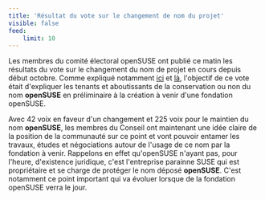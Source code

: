 ```yaml
---
title: 'Résultat du vote sur le changement de nom du projet'
visible: false
feed:
    limit: 10
---
```


Les membres du comité électoral openSUSE ont publié ce matin les résultats du vote sur le changement du nom de projet en cours depuis début octobre.
Comme expliqué notamment [ici](https://blog.alionet.org/fr/vote-sur-le-changement-de-nom-du-projet) et [là](https://fr.opensuse.org/openSUSE:Vote_pour_le_changement_de_nom_du_projet), l'objectif de ce vote était d'expliquer les tenants et aboutissants de la conservation ou non du nom **openSUSE** en préliminaire à la création à venir d'une fondation openSUSE.

Avec 42 voix en faveur d'un changement et 225 voix pour le maintien du nom **openSUSE**, les membres du Conseil ont maintenant une idée claire de la position de la communauté sur ce point et vont pouvoir entamer les travaux, études et négociations autour de l'usage de ce nom par la fondation à venir.
Rappelons en effet qu'openSUSE n'ayant pas, pour l'heure, d'existence juridique, c'est l'entreprise parainne SUSE qui est propriétaire et se charge de protéger le nom déposé **openSUSE**.
C'est notamment ce point important qui va évoluer lorsque de la fondation openSUSE verra le jour.